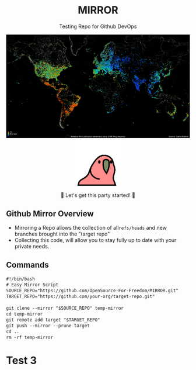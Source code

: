 <div align="center">

# MIRROR  
Testing Repo for Github DevOps  

<img src="./world.GIF" alt="world gif" />

<img src="./party-parrot.gif" alt="Party Parrot" />

🎉 Let's get this party started! 🎉

</div>


## Github Mirror Overview
- Mirroring a Repo allows the collection of all`refs/heads` and new branches brought into the "target repo"
- Collecting this code, will allow you to stay fully up to date with your private needs.

## Commands

```
#!/bin/bash
# Easy Mirror Script
SOURCE_REPO="https://github.com/OpenSource-For-Freedom/MIRROR.git"
TARGET_REPO="https://github.com/your-org/target-repo.git"

git clone --mirror "$SOURCE_REPO" temp-mirror
cd temp-mirror
git remote add target "$TARGET_REPO"
git push --mirror --prune target
cd ..
rm -rf temp-mirror
```
# Test 3
